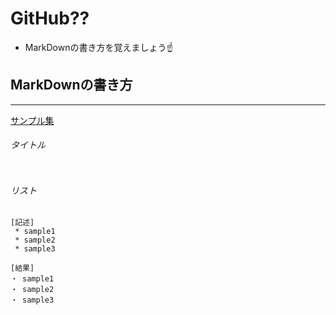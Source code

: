 # GitHub??


- MarkDownの書き方を覚えましょう:point_up:


## MarkDownの書き方
---
[サンプル集](http://qiita.com/tbpgr/items/989c6badefff69377da7#1-1)

###### タイトル
```

```


###### リスト
```
[記述]
 * sample1
 * sample2
 * sample3

[結果]
・ sample1
・ sample2
・ sample3

```
